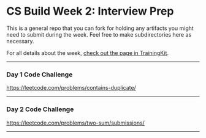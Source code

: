 # CS Build Week 2: Interview Prep

This is a general repo that you can fork for holding any artifacts you
might need to submit during the week. Feel free to make subdirectories
here as necessary.

For all details about the week, [check out the page in
TrainingKit](https://learn.lambdaschool.com/cs/sprint/reco0t22NdXmr8VyL).

---

### Day 1 Code Challenge 
https://leetcode.com/problems/contains-duplicate/

---

### Day 2 Code Challenge
https://leetcode.com/problems/two-sum/submissions/

---